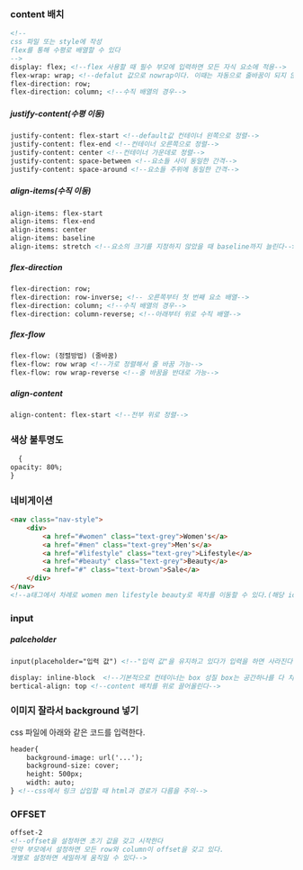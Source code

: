 ### content 배치

```html
<!--
css 파일 또는 style에 작성
flex를 통해 수평로 배열할 수 있다
-->
display: flex; <!--flex 사용할 때 필수 부모에 입력하면 모든 자식 요소에 적용-->
flex-wrap: wrap; <!--defalut 값으로 nowrap이다. 이때는 자동으로 줄바꿈이 되지 않는다-->
flex-direction: row;
flex-direction: column; <!--수직 배열의 경우-->
```

##### justify-content(수평 이동)

```html
justify-content: flex-start <!--default값 컨테이너 왼쪽으로 정렬-->
justify-content: flex-end <!--컨테이너 오른쪽으로 정렬-->
justify-content: center <!--컨테이너 가운데로 정렬-->
justify-content: space-between <!--요소들 사이 동일한 간격-->
justify-content: space-around <!--요소들 주위에 동일한 간격-->
```

##### align-items(수직 이동)

```html
align-items: flex-start
align-items: flex-end
align-items: center
align-items: baseline
align-items: stretch <!--요소의 크기를 지정하지 않았을 때 baseline까지 늘린다-->
```

##### flex-direction

```html
flex-direction: row;
flex-direction: row-inverse; <!-- 오른쪽부터 첫 번째 요소 배열-->
flex-direction: column; <!--수직 배열의 경우-->
flex-direction: column-reverse; <!--아래부터 위로 수직 배열-->
```

##### flex-flow

```html
flex-flow: (정렬방법) (줄바꿈)
flex-flow: row wrap <!--가로 정렬해서 줄 바꿈 가능-->
flex-flow: row wrap-reverse <!--줄 바꿈을 반대로 가능-->
```

##### align-content

```html
align-content: flex-start <!--전부 위로 정렬-->
```



### 색상 불투명도

```html
  {
opacity: 80%;
}
```

### 네비게이션

```html
<nav class="nav-style">
    <div>
        <a href="#women" class="text-grey">Women's</a>
        <a href="#men" class="text-grey">Men's</a>
        <a href="#lifestyle" class="text-grey">Lifestyle</a>
        <a href="#beauty" class="text-grey">Beauty</a>
        <a href="#" class="text-brown">Sale</a>
    </div>
</nav>
<!--a태그에서 차례로 women men lifestyle beauty로 목차를 이동할 수 있다.(해당 id값)-->
```

### input

##### palceholder

```html
input(placeholder="입력 값") <!--"입력 값"을 유지하고 있다가 입력을 하면 사라진다-->
```

```html
display: inline-block  <!--기본적으로 컨테이너는 box 성질 box는 공간하나를 다 차지한다-->
bertical-align: top <!--content 배치를 위로 끌어올린다-->
```

### 이미지 잘라서 background 넣기

css 파일에 아래와 같은 코드를 입력한다.

```html
header{
	background-image: url('...');
	background-size: cover;
	height: 500px;
	width: auto;
} <!--css에서 링크 삽입할 때 html과 경로가 다름을 주의-->
```

### OFFSET

```html
offset-2
<!--offset을 설정하면 초기 값을 갖고 시작한다
만약 부모에서 설정하면 모든 row와 column이 offset을 갖고 있다.
개별로 설정하면 세밀하게 움직일 수 있다-->

```

